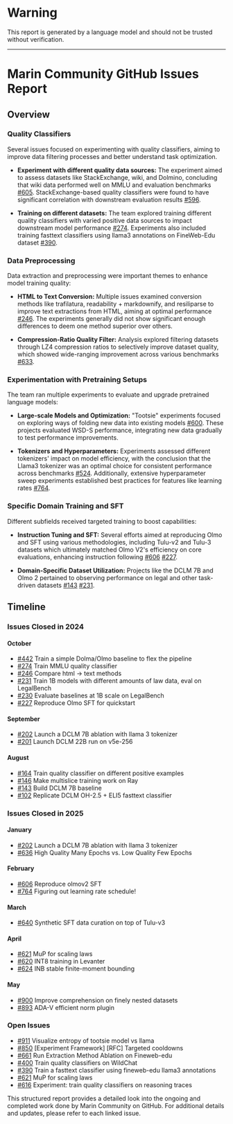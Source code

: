 # Warning

This report is generated by a language model and should not be trusted without verification.

---

# Marin Community GitHub Issues Report

## Overview

### Quality Classifiers

Several issues focused on experimenting with quality classifiers, aiming to improve data filtering processes and better understand task optimization.

- **Experiment with different quality data sources:** The experiment aimed to assess datasets like StackExchange, wiki, and Dolmino, concluding that wiki data performed well on MMLU and evaluation benchmarks [#605](https://github.com/marin-community/marin/issues/605). StackExchange-based quality classifiers were found to have significant correlation with downstream evaluation results [#596](https://github.com/marin-community/marin/issues/596).

- **Training on different datasets:** The team explored training different quality classifiers with varied positive data sources to impact downstream model performance [#274](https://github.com/marin-community/marin/issues/274). Experiments also included training fasttext classifiers using llama3 annotations on FineWeb-Edu dataset [#390](https://github.com/marin-community/marin/issues/390).

### Data Preprocessing

Data extraction and preprocessing were important themes to enhance model training quality:

- **HTML to Text Conversion:** Multiple issues examined conversion methods like trafilatura, readability + markdownify, and resiliparse to improve text extractions from HTML, aiming at optimal performance [#246](https://github.com/marin-community/marin/issues/246). The experiments generally did not show significant enough differences to deem one method superior over others.

- **Compression-Ratio Quality Filter:** Analysis explored filtering datasets through LZ4 compression ratios to selectively improve dataset quality, which showed wide-ranging improvement across various benchmarks [#633](https://github.com/marin-community/marin/issues/633).

### Experimentation with Pretraining Setups

The team ran multiple experiments to evaluate and upgrade pretrained language models:

- **Large-scale Models and Optimization:** "Tootsie" experiments focused on exploring ways of folding new data into existing models [#600](https://github.com/marin-community/marin/issues/600). These projects evaluated WSD-S performance, integrating new data gradually to test performance improvements.

- **Tokenizers and Hyperparameters:** Experiments assessed different tokenizers' impact on model efficiency, with the conclusion that the Llama3 tokenizer was an optimal choice for consistent performance across benchmarks [#524](https://github.com/marin-community/marin/issues/524).
  Additionally, extensive hyperparameter sweep experiments established best practices for features like learning rates [#764](https://github.com/marin-community/marin/issues/764).

### Specific Domain Training and SFT

Different subfields received targeted training to boost capabilities:

- **Instruction Tuning and SFT:** Several efforts aimed at reproducing Olmo and SFT using various methodologies, including Tulu-v2 and Tulu-3 datasets which ultimately matched Olmo V2's efficiency on core evaluations, enhancing instruction following [#606](https://github.com/marin-community/marin/issues/606) [#227](https://github.com/marin-community/marin/issues/227).

- **Domain-Specific Dataset Utilization:** Projects like the DCLM 7B and Olmo 2 pertained to observing performance on legal and other task-driven datasets [#143](https://github.com/marin-community/marin/issues/143) [#231](https://github.com/marin-community/marin/issues/231).

## Timeline

### Issues Closed in 2024

#### October

- [#442](https://github.com/marin-community/marin/issues/442) Train a simple Dolma/Olmo baseline to flex the pipeline
- [#274](https://github.com/marin-community/marin/issues/274) Train MMLU quality classifier
- [#246](https://github.com/marin-community/marin/issues/246) Compare html -> text methods
- [#231](https://github.com/marin-community/marin/issues/231) Train 1B models with different amounts of law data, eval on LegalBench
- [#230](https://github.com/marin-community/marin/issues/230) Evaluate baselines at 1B scale on LegalBench
- [#227](https://github.com/marin-community/marin/issues/227) Reproduce Olmo SFT for quickstart

#### September

- [#202](https://github.com/marin-community/marin/issues/202) Launch a DCLM 7B ablation with llama 3 tokenizer
- [#201](https://github.com/marin-community/marin/issues/201) Launch DCLM 22B run on v5e-256

#### August

- [#164](https://github.com/marin-community/marin/issues/164) Train quality classifier on different positive examples
- [#146](https://github.com/marin-community/marin/issues/146) Make multislice training work on Ray
- [#143](https://github.com/marin-community/marin/issues/143) Build DCLM 7B baseline
- [#102](https://github.com/marin-community/marin/issues/102) Replicate DCLM OH-2.5 + ELI5 fasttext classifier

### Issues Closed in 2025

#### January

- [#202](https://github.com/marin-community/marin/issues/202) Launch a DCLM 7B ablation with llama 3 tokenizer
- [#636](https://github.com/marin-community/marin/issues/636) High Quality Many Epochs vs. Low Quality Few Epochs

#### February

- [#606](https://github.com/marin-community/marin/issues/606) Reproduce olmov2 SFT
- [#764](https://github.com/marin-community/marin/issues/764) Figuring out learning rate schedule!

#### March

- [#640](https://github.com/marin-community/marin/issues/640) Synthetic SFT data curation on top of Tulu-v3

#### April

- [#621](https://github.com/marin-community/marin/issues/621) MuP for scaling laws
- [#620](https://github.com/marin-community/marin/issues/620) INT8 training in Levanter
- [#624](https://github.com/marin-community/marin/issues/624) INB stable finite-moment bounding

#### May

- [#900](https://github.com/marin-community/marin/issues/900) Improve comprehension on finely nested datasets
- [#893](https://github.com/marin-community/marin/issues/893) ADA-V efficient norm plugin

### Open Issues

- [#911](https://github.com/marin-community/marin/issues/911) Visualize entropy of tootsie model vs llama
- [#850](https://github.com/marin-community/marin/issues/850) [Experiment Framework] \[RFC\] Targeted cooldowns
- [#661](https://github.com/marin-community/marin/issues/661) Run Extraction Method Ablation on Fineweb-edu
- [#400](https://github.com/marin-community/marin/issues/400) Train quality classifiers on WildChat
- [#390](https://github.com/marin-community/marin/issues/390) Train a fasttext classifier using fineweb-edu llama3 annotations
- [#621](https://github.com/marin-community/marin/issues/621) MuP for scaling laws
- [#616](https://github.com/marin-community/marin/issues/616) Experiment: train quality classifiers on reasoning traces

This structured report provides a detailed look into the ongoing and completed work done by Marin Community on GitHub. For additional details and updates, please refer to each linked issue.

